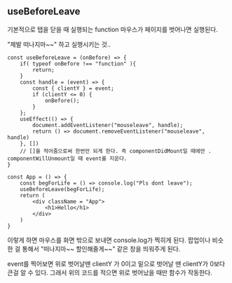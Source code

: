## useBeforeLeave

기본적으로 탭을 닫을 때 실행되는 function
마우스가 페이지를 벗어나면 실행된다.

"제발 떠나지마~~" 하고 실행시키는 것..


    const useBeforeLeave = (onBefore) => {
        if( typeof onBefore !== "function" ){
            return;
        }
        const handle = (event) => {
            const { clientY } = event;
            if (clientY <= 0) {
                onBefore();
            }
        };
        useEffect(() => {
            document.addEventListener("mouseleave", handle);
            return () => document.removeEventListener("mouseleave", handle)
        }, [])
        // []을 적어줌으로써 한번만 되게 한다. 즉 componentDidMount일 때에만 . componentWillUnmount일 때 event를 지운다.
    }

    const App = () => {
        const begForLife = () => console.log("Pls dont leave");
        useBeforeLeave(begForLife);
        return (
            <div className = "App">
                <h1>Hello</h1>
            </div>
        )
    }

이렇게 하면 마우스를 화면 밖으로 보내면 console.log가 찍히게 된다.
팝업이나 비슷한 걸 통해서 "떠나지마~~ 할인해줄게~~" 같은 창을 띄워주게 된다.

event를 찍어보면 위로 벗어날땐 clientY 가 0이고 밑으로 벗어날 땐 clientY가 0보다 큰걸 알 수 있다. 
그래서 위의 코드를 적으면 위로 벗어났을 때만 함수가 작동한다.

